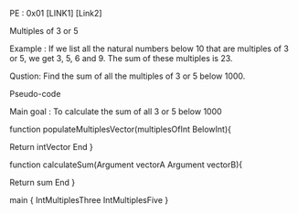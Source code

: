 PE : 0x01 [LINK1] [Link2]

Multiples of 3 or 5

Example : If we list all the natural numbers below 10 that are multiples of 3 or 5, we get 3, 5, 6 and 9. The sum of these multiples is 23.

Qustion: Find the sum of all the multiples of 3 or 5 below 1000.

Pseudo-code

Main goal : To calculate the sum of all 3 or 5 below 1000

function populateMultiplesVector(multiplesOfInt BelowInt){

Return intVector
End
}

function calculateSum(Argument vectorA Argument vectorB){

Return sum
End
}

main
{
IntMultiplesThree
IntMultiplesFive
}